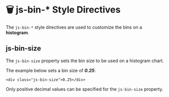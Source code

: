 # 🗑️ js-bin-* Style Directives

The `js-bin-*` style directives are used to customize the bins on a **histogram**.

## js-bin-size

The `js-bin-size` property sets the bin size to be used on a histogram chart.

The example below sets a bin size of ***0.25***:

```
<div class="js-bin-size">0.25</div>
```

Only positive decimal values can be specified for the `js-bin-size` property.